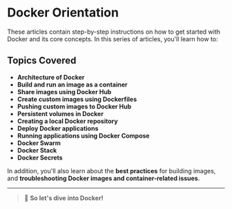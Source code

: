 
# Docker Orientation

These articles contain step-by-step instructions on how to get started with Docker and its core concepts. In this series of articles, you'll learn how to:

## Topics Covered

- **Architecture of Docker**
- **Build and run an image as a container**
- **Share images using Docker Hub**
- **Create custom images using Dockerfiles**
- **Pushing custom images to Docker Hub**
- **Persistent volumes in Docker**
- **Creating a local Docker repository**
- **Deploy Docker applications**
- **Running applications using Docker Compose**
- **Docker Swarm**
- **Docker Stack**
- **Docker Secrets**

In addition, you'll also learn about the **best practices** for building images, and **troubleshooting Docker images and container-related issues**.

---

> 🐳 **So let's dive into Docker!**